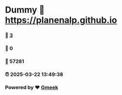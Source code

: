 # Dummy :link: https://planenalp.github.io 
### :page_facing_up: [3](https://planenalp.github.io/tag.html) 
### :speech_balloon: 0 
### :hibiscus: 57281 
### :alarm_clock: 2025-03-22 13:49:38 
### Powered by :heart: [Gmeek](https://github.com/Meekdai/Gmeek)

